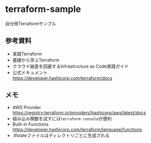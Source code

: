 # terraform-sample
自分用Terraformサンプル

## 参考資料
- 実践Terraform
- 基礎から学ぶTerraform
- クラウド破産を回避するInfrastructure as Code実践ガイド
- 公式ドキュメント  
https://developer.hashicorp.com/terraform/docs

## メモ
- AWS Provider  
  https://registry.terraform.io/providers/hashicorp/aws/latest/docs
- 組み込み関数を試すには`terraform console`が便利
- Built-in Functions  
https://developer.hashicorp.com/terraform/language/functions
- .tfstateファイルはディレクトリごとに生成される
